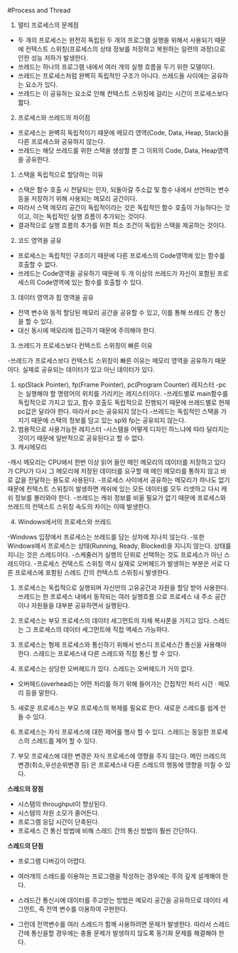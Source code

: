 #Process and Thread

1. 멀티 프로세스의 문제점
- 두 개의 프로세스는 완전히 독립된 두 개의 프로그램 실행을 위해서 사용되기 때문에 컨텍스트 스위칭(프로세스의 상태 정보를 저장하고 복원하는 일련의 과정)으로 인한 성능 저하가 발생한다.
- 쓰레드는 하나의 프로그램 내에서 여러 개의 실행 흐름을 두기 위한 모델이다.
- 쓰레드는 프로세스처럼 완벽히 독립적인 구조가 아니다. 쓰레드들 사이에는 공유하는 요소가 있다.
- 쓰레드는 이 공유하는 요소로 인해 컨텍스트 스위칭에 걸리는 시간이 프로세스보다 짧다.

2. 프로세스와 쓰레드의 차이점 

- 프로세스는 완벽히 독립적이기 때문에 메모리 영역(Code, Data, Heap, Stack)을 다른 프로세스와 공유하지 않는다.
- 쓰레드는 해당 쓰레드를 위한 스택을 생성할 뿐 그 이외의 Code, Data, Heap영역을 공유한다.
​
1) 스택을 독립적으로 할당하는 이유
- 스택은 함수 호출 시 전달되는 인자, 되돌아갈 주소값 및 함수 내에서 선언하는 변수 등을 저장하기 위해 사용되는 메모리 공간이다.
- 따라서 스택 메모리 공간이 독립적이라는 것은 독립적인 함수 호출이 가능하다는 것이고, 이는 독립적인 실행 흐름이 추가되는 것이다.
- 결과적으로 실행 흐름의 추가를 위한 최소 조건이 독립된 스택을 제공하는 것이다.
​
2) 코드 영역을 공유
- 프로세스는 독립적인 구조이기 때문에 다른 프로세스의 Code영역에 있는 함수를 호출할 수 없다.
- 쓰레드는 Code영역을 공유하기 때문에 두 개 이상의 쓰레드가 자신이 포함된 프로세스의 Code영역에 있는 함수를 호출할 수 있다.
​
3) 데이터 영역과 힙 영역을 공유
- 전역 변수와 동적 할당된 메모리 공간을 공유할 수 있고, 이를 통해 쓰레드 간 통신을 할 수 있다.
- 대신 동시에 메모리에 접근하기 때문에 주의해야 한다.


3. 쓰레드가 프로세스보다 컨텍스트 스위칭이 빠른 이유

-쓰레드가 프로세스보다 컨텍스트 스위칭이 빠른 이유는 메모리 영역을 공유하기 때문이다. 실제로 공유되는 데이터가 있고 아닌 데이터가 있다.
​
1) sp(Stack Pointer), fp(Frame Pointer), pc(Program Counter) 레지스터
-pc는 실행해야 할 명령어의 위치를 가리키는 레지스터이다.
-쓰레드별로 main함수를 독립적으로 가지고 있고, 함수 호출도 독립적으로 진행되기 때문에 쓰레드별로 현재 pc값은 달라야 한다. 따라서 pc는 공유되지 않는다.
​-쓰레드는 독립적인 스택을 가지기 때문에 스택의 정보를 담고 있는 sp와 fp는 공유되지 않는다.
​
2) 범용적으로 사용가능한 레지스터
-시스템을 어떻게 디자인 하느냐에 따라 달라지는 것이기 때문에 일반적으로 공유된다고 할 수 없다.
​
3) 캐시메모리

-캐시 메모리는 CPU에서 한번 이상 읽어 들인 메인 메모리의 데이터를 저장하고 있다가 CPU가 다시 그 메모리에 저장된 데이터를 요구할 때 메인 메모리를 통하지 않고 바로 값을 전달하는 용도로 사용된다.
-프로세스 사이에서 공유하는 메모리가 하나도 없기 때문에 컨텍스트 스위칭이 발생하면 캐쉬에 있는 모든 데이터를 모두 리셋하고 다시 캐쉬 정보를 불러와야 한다.
-쓰레드는 캐쉬 정보를 비울 필요가 없기 때문에 프로세스와 쓰레드의 컨텍스트 스위칭 속도의 차이는 이때 발생한다.

4. Windows에서의 프로세스와 쓰레드

-Windows 입장에서 프로세스는 쓰레드를 담는 상자에 지나지 않는다.
-또한 Windows에서 프로세스는 상태(Running, Ready, Blocked)을 지니지 않는다. 상태를 지니는 것은 스레드이다.
-스케줄러가 실행의 단위로 선택하는 것도 프로세스가 아닌 스레드이다.
-프로세스 컨텍스트 스위칭 역시 실제로 오버헤드가 발생하는 부분은 서로 다른 프로세스에 포함된 스레드 간의 컨텍스트 스위칭시 발생한다. 


1. 프로세스는 독립적으로 실행되며 자신만의 고유공간과 자원을 할당 받아 사용한다.
쓰레드는 한 프로세스 내에서 동작되는 여러 실행흐름 으로 프로세스 내 주소 공간이나 자원들을 대부분 공유하면서 실행된다.

2. 프로세스는 부모 프로세스의 데이터 세그먼트의 자체 복사폰을 가지고 있다.
스레드는 그 프로세스의 데이터 세그먼트에 직접 엑세스 가능하다.

3. 프로세스는 형제 프로세스와 통신하기 위해서 반스디 프로세스간 통신을 사용해야 한다.
스레드는 프로세스내 다른 스레드와 직접 통신 할 수 있다.


4. 프로세스는 상당한 오버헤드가 있다.
스레드는 오버헤드가 거의 없다.
* 오버헤드(overhead)는 어떤 처리를 하기 위해 들어가는 간접적인 처리 시간 · 메모리 등을 말한다. 

5. 새로운 프로세스는 부모 프로세스의 복제를 필요로 한다.
새로운 스레드를 쉽게 만들 수 있다.

6. 프로세스는 자식 프로세스에 대한 제어를 행사 할 수 있다.
스레드는 동일한 프로세스의 스레드를 제어 할 수 있다.

7. 부모 프로세스에 대한 변경은 자식 프로세스에 영향을 주지 않는다.
메인 쓰레드의 변경(취소,우선순위변경 등) 은 프로세스내 다른 스레드의 행동에 영향을 미칠 수 있다.


**스레드의 장점**

- 시스템의 throughput이 향상된다.
- 시스템의 자원 소모가 줄어든다.
- 프로그램 응답 시간이 단축된다.
- 프로세스 간 통신 방법에 비해 스레드 간의 통신 방법이 훨씬 간단하다.

**스레드의 단점**
- 프로그램 디버깅이 어렵다.
- 여러개의 스레드를 이용하는 프로그램을 작성하는 경우에는 주의 깊게 설계해야 한다.

- 스레드간 통신시에 데이터를 주고받는 방법은 메모리 공간을 공유하므로 데이터 세그먼트, 즉 전역 변수를 이용하여 구현한다. 
- 그런데 전역변수를 여러 스레드가 함께 사용하려면 문제가 발생한다.  따라서 스레드 간에 통신을할 경우에는 충돌 문제가 발생하지 않도록 동기화 문제를 해결해야 한다.